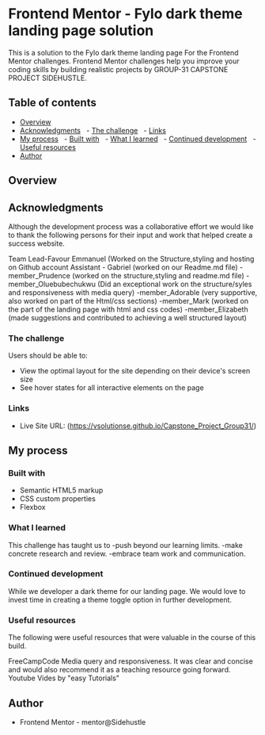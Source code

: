 # Frontend Mentor - Fylo dark theme landing page solution

This is a solution to the Fylo dark theme landing page For the Frontend Mentor challenges.  Frontend Mentor challenges help you improve your coding skills by building realistic projects by GROUP-31 CAPSTONE PROJECT SIDEHUSTLE.

## Table of contents

- [Overview](#overview)
- [Acknowledgments](#acknowledgments)
  - [The challenge](#the-challenge)
  - [Links](#links)
- [My process](#my-process)
  - [Built with](#built-with)
  - [What I learned](#what-i-learned)
  - [Continued development](#continued-development)
  - [Useful resources](#useful-resources)
- [Author](#author)


## Overview

## Acknowledgments

Although the development process was a collaborative effort we would like to thank the following persons for their input and work that helped create a success website.

Team Lead-Favour Emmanuel (Worked on the Structure,styling and hosting on Github account
Assistant - Gabriel (worked on our Readme.md file)
-member_Prudence (worked on the structure,styling and readme.md file)
-member_Oluebubechukwu (Did an exceptional work on the structure/syles and responsiveness with media query)
-member_Adorable (very supportive, also worked on part of the Html/css sections)
-member_Mark (worked on the part of the landing page with html and css codes)
-member_Elizabeth (made suggestions and contributed to achieving a well structured layout)


### The challenge

Users should be able to:

- View the optimal layout for the site depending on their device's screen size
- See hover states for all interactive elements on the page

### Links

- Live Site URL: (https://vsolutionse.github.io/Capstone_Project_Group31/)

## My process

### Built with

- Semantic HTML5 markup
- CSS custom properties
- Flexbox

### What I learned
This challenge has taught us to 
-push  beyond our learning limits. 
-make concrete research and review.
-embrace team work and communication.

### Continued development

While we developer a dark theme for our landing page. We would love to invest time in creating a theme toggle option in further development. 

### Useful resources
The following were useful resources that were valuable in the course of this build.

FreeCampCode Media query and responsiveness. It was clear and concise and would also recommend it as a teaching resource going forward.
Youtube Vides by  "easy Tutorials"

## Author

 
- Frontend Mentor - mentor@Sidehustle



